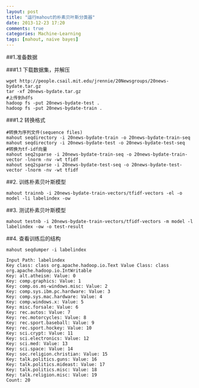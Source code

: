 ```yaml
---
layout: post
title: "运行mahout的朴素贝叶斯分类器"
date: 2013-12-23 17:20
comments: true
categories: Machine-Learning
tags: [mahout, naive bayes]
---
```

##1.准备数据

###1.1 下载数据集，并解压

	wget http://people.csail.mit.edu/jrennie/20Newsgroups/20news-bydate.tar.gz
	tar -xf 20news-bydate.tar.gz
	#上传到hdfs
	hadoop fs -put 20news-bydate-test .
	hadoop fs -put 20news-bydate-train .

###1.2 转换格式

	#转换为序列文件(sequence files)
	mahout seqdirectory -i 20news-bydate-train -o 20news-bydate-train-seq
	mahout seqdirectory -i 20news-bydate-test -o 20news-bydate-test-seq
	#转换为tf-idf向量
	mahout seq2sparse -i 20news-bydate-train-seq -o 20news-bydate-train-vector -lnorm -nv -wt tfidf
	mahout seq2sparse -i 20news-bydate-test-seq -o 20news-bydate-test-vector -lnorm -nv -wt tfidf

##2. 训练朴素贝叶斯模型

	mahout trainnb -i 20news-bydate-train-vectors/tfidf-vectors -el -o model -li labelindex -ow

##3. 测试朴素贝叶斯模型

	mahout testnb -i 20news-bydate-train-vectors/tfidf-vectors -m model -l labelindex -ow -o test-result

##4. 查看训练后的结构

	mahout seqdumper -i labelindex 

    Input Path: labelindex
    Key class: class org.apache.hadoop.io.Text Value Class: class org.apache.hadoop.io.IntWritable
    Key: alt.atheism: Value: 0
    Key: comp.graphics: Value: 1
    Key: comp.os.ms-windows.misc: Value: 2
    Key: comp.sys.ibm.pc.hardware: Value: 3
    Key: comp.sys.mac.hardware: Value: 4
    Key: comp.windows.x: Value: 5
    Key: misc.forsale: Value: 6
    Key: rec.autos: Value: 7
    Key: rec.motorcycles: Value: 8
    Key: rec.sport.baseball: Value: 9
    Key: rec.sport.hockey: Value: 10
    Key: sci.crypt: Value: 11
    Key: sci.electronics: Value: 12
    Key: sci.med: Value: 13
    Key: sci.space: Value: 14
    Key: soc.religion.christian: Value: 15
    Key: talk.politics.guns: Value: 16
    Key: talk.politics.mideast: Value: 17
    Key: talk.politics.misc: Value: 18
    Key: talk.religion.misc: Value: 19
    Count: 20






